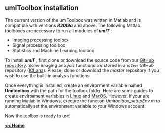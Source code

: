 ## umIToolbox installation

The current version of the umIToolbox was written in Matlab and is compatible with versions ***R2019a*** and above.
The following Matlab toolboxes are necessary to run all modules of ***umIT*** :
* Imaging processing toolbox
* Signal processing toolbox
* Statistics and Machine Learning toolbox

To install ***umIT*** , first clone or download the source code from our [GitHub repository](https://github.com/S-Belanger/Umit).
Some imaging analysis functions are stored in another GitHub repository ([IOI_ana](https://github.com/flesage/ioi_ana)). Please, clone or download the *master* repository if you wish to use the built-in analysis functions.

Once everything is installed, create an environment variable named **Umitoolbox** with the path for the toolbox folder. 
Here are some guides to create environment variables in [Linux](https://phoenixnap.com/kb/linux-set-environment-variable) and [MacOS](https://phoenixnap.com/kb/set-environment-variable-mac).
However, if your are running Matlab in Windows, execute the function *Umitoolbox_setupEnv.m* to automatically set the environment variable to your Windows account.

Now the toolbox is ready to use!   



[**<< Home**](/index.md)                                